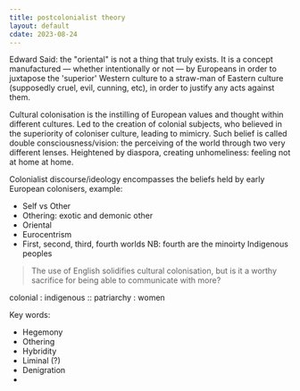 ```yaml
---
title: postcolonialist theory
layout: default
cdate: 2023-08-24
---
```


Edward Said: the "oriental" is not a thing that truly exists. It is a concept manufactured — whether intentionally or not — by Europeans in order to juxtapose the 'superior' Western culture to a straw-man of Eastern culture (supposedly cruel, evil, cunning, etc), in order to justify any acts against them.

Cultural colonisation is the instilling of European values and thought within different cultures. Led to the creation of colonial subjects, who believed in the superiority of coloniser culture, leading to mimicry. Such belief is called double consciousness/vision: the perceiving of the world through two very different lenses. Heightened by diaspora, creating unhomeliness: feeling not at home at home.

Colonialist discourse/ideology encompasses the beliefs held by early European colonisers, example:
- Self vs Other
- Othering: exotic and demonic other
- Oriental
- Eurocentrism
- First, second, third, fourth worlds NB: fourth are the minoirty Indigenous peoples

> The use of English solidifies cultural colonisation, but is it a worthy sacrifice for being able to communicate with more?

colonial : indigenous :: patriarchy : women

Key words:
- Hegemony
- Othering
- Hybridity
- Liminal (?)
- Denigration
- 
